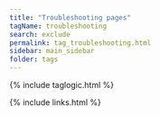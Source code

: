 ```yaml
---
title: "Troubleshooting pages"
tagName: troubleshooting
search: exclude
permalink: tag_troubleshooting.html
sidebar: main_sidebar
folder: tags
---
```

{% include taglogic.html %}

{% include links.html %}
